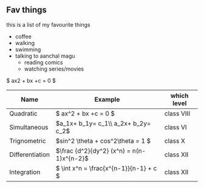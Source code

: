 ## Fav things

this is a list of my favourite things
+ coffee
+ walking
+ swimming
+ talking to aanchal magu
    + reading comics
    + watching series/movies

$ ax2 + bx +c = 0 $

Name | Example | which level
------------|----------|-----
Quadratic | $ ax^2 + bx +c = 0 $ | class VIII
Simultaneous | $a_1x+ b_1y= c_1\\ a_2x+ b_2y= c_2$ |  class VI
Trignometric | $sin^2 \theta + cos^2\theta = 1 $ | class X
Differentiation| $\frac {d^2}{dy^2} (x^n) = n(n-1)x^{n-2}$ | class XII 
Integration | $ \int x^n = \frac{x^{n-1}}{n-1} + c $ | class XII